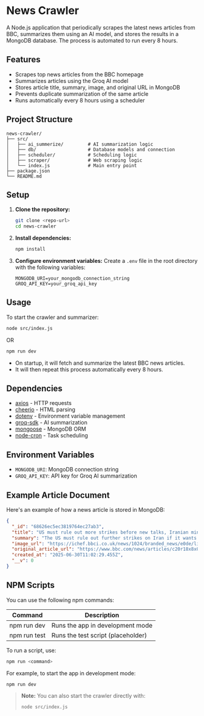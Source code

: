# News Crawler

A Node.js application that periodically scrapes the latest news articles from BBC, summarizes them using an AI model, and stores the results in a MongoDB database. The process is automated to run every 8 hours.

## Features
- Scrapes top news articles from the BBC homepage
- Summarizes articles using the Groq AI model
- Stores article title, summary, image, and original URL in MongoDB
- Prevents duplicate summarization of the same article
- Runs automatically every 8 hours using a scheduler

## Project Structure
```
news-crawler/
├── src/
│   ├── ai_summerize/         # AI summarization logic
│   ├── db/                   # Database models and connection
│   ├── scheduler/            # Scheduling logic
│   ├── scraper/              # Web scraping logic
│   └── index.js              # Main entry point
├── package.json
└── README.md
```

## Setup
1. **Clone the repository:**
   ```bash
   git clone <repo-url>
   cd news-crawler
   ```
2. **Install dependencies:**
   ```bash
   npm install
   ```
3. **Configure environment variables:**
   Create a `.env` file in the root directory with the following variables:
   ```env
   MONGODB_URI=your_mongodb_connection_string
   GROQ_API_KEY=your_groq_api_key
   ```

## Usage
To start the crawler and summarizer:
```bash
node src/index.js
```
OR
```bash
npm run dev
```
- On startup, it will fetch and summarize the latest BBC news articles.
- It will then repeat this process automatically every 8 hours.

## Dependencies
- [axios](https://www.npmjs.com/package/axios) - HTTP requests
- [cheerio](https://www.npmjs.com/package/cheerio) - HTML parsing
- [dotenv](https://www.npmjs.com/package/dotenv) - Environment variable management
- [groq-sdk](https://www.npmjs.com/package/groq-sdk) - AI summarization
- [mongoose](https://www.npmjs.com/package/mongoose) - MongoDB ORM
- [node-cron](https://www.npmjs.com/package/node-cron) - Task scheduling

## Environment Variables
- `MONGODB_URI`: MongoDB connection string
- `GROQ_API_KEY`: API key for Groq AI summarization

## Example Article Document

Here's an example of how a news article is stored in MongoDB:

```json
{
  "_id": "68626ec5ec3819764ec27ab3",
  "title": "US must rule out more strikes before new talks, Iranian minister tells BBC",
  "summary": "The US must rule out further strikes on Iran if it wants to resume diplomatic talks, according to Iran's deputy foreign minister, Majid Takht-Ravanchi. Iran is insisting on its right to enrich uranium for peaceful purposes, despite accusations that it is secretly developing a nuclear bomb. The US and Iran were previously involved in talks over Iran's nuclear program, but hostilities escalated when Israel struck Iranian nuclear sites and the US bombed three of Iran's nuclear sites. Iran's deputy foreign minister has stated that the US must provide clarity on its position regarding further attacks before talks can resume, and that Iran will continue to observe the current ceasefire with Israel as long as there are no further military attacks.",
  "image_url": "https://ichef.bbci.co.uk/news/1024/branded_news/e0de/live/3c326b50-552a-11f0-8485-7bd50fa63665.jpg",
  "original_article_url": "https://www.bbc.com/news/articles/c20r18x8x05o",
  "created_at": "2025-06-30T11:02:29.455Z",
  "__v": 0
}
```

## NPM Scripts

You can use the following npm commands:

| Command         | Description                                 |
|-----------------|---------------------------------------------|
| npm run dev     | Runs the app in development mode            |
| npm run test    | Runs the test script (placeholder)          |

To run a script, use:
```bash
npm run <command>
```

For example, to start the app in development mode:
```bash
npm run dev
```

> **Note:** You can also start the crawler directly with:
> ```bash
> node src/index.js
> ```
